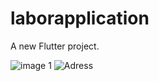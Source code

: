 # laborapplication

A new Flutter project.

![image 1](https://github.com/Abd44Arfat/LABOR/assets/102757681/5466a8c5-346b-4b6a-8a51-9711258b51e3)
![Adress](https://github.com/Abd44Arfat/LABOR/assets/102757681/2590d3e3-6c25-4be6-b332-6e674c360e0c)
